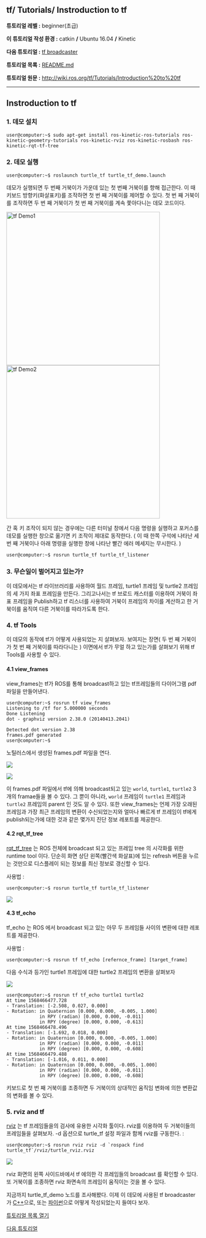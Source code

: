 ## tf/ Tutorials/ Instroduction to tf

**튜토리얼 레벨 :**  beginner(초급)

**이 튜토리얼 작성 환경 :**  catkin **/** Ubuntu 16.04 **/** Kinetic

**다음 튜토리얼 :** [tf broadcaster](./tf_1_broadcaster.md)

**튜토리얼 목록 :** [README.md](../README.md)

**튜토리얼 원문 :** <http://wiki.ros.org/tf/Tutorials/Introduction%20to%20tf>

---

## Instroduction to tf



### 1. 데모 설치

```
user@computer:~$ sudo apt-get install ros-kinetic-ros-tutorials ros-kinetic-geometry-tutorials ros-kinetic-rviz ros-kinetic-rosbash ros-kinetic-rqt-tf-tree
```



### 2. 데모 실행

```
user@computer:~$ roslaunch turtle_tf turtle_tf_demo.launch
```

데모가 실행되면 두 번째 거북이가 가운데 있는 첫 번째 거북이를 향해 접근한다. 이 때 키보드 방향키(화살표키)를 조작하면 첫 번 째 거북이를 제어할 수 있다. 첫 번 째 거북이를 조작하면 두 번 째 거북이가 첫 번 째 거북이를 계속 쫓아다니는 데모 코드이다.

<img src="../img/tf_demo_1of2.png" alt="tf Demo1" width="400" />    <img src="../img/tf_demo_2of2.png" alt="tf Demo2" width="400" />

간 혹 키 조작이 되지 않는 경우에는 다른 터미널 창에서 다음 명령을 실행하고 포커스를 데모를 실행한 창으로 옮기면 키 조작이 제대로 동작한다. ( 이 때 한쪽 구석에 나타난 세 번 째 거북이나 아래 명령을 실행한 창에 나타난 빨간 에러 메세지는 무시한다. )

```
user@computer:~$ rosrun turtle_tf turtle_tf_listener
```


### 3. 무슨일이 벌어지고 있는가?

이 데모에서는 tf 라이브러리를 사용하여 월드 프레임, turtle1 프레임 및 turtle2 프레임의 세 가지 좌표 프레임을 만든다. 그리고나서는 tf 브로드 캐스터를 이용하여 거북이 좌표 프레임을 Publish하고 tf 리스너를 사용하여 거북이 프레임의 차이를 계산하고 한 거북이를 움직여 다른 거북이를 따라가도록 한다.



### 4. tf Tools

이 데모의 동작에 tf가 어떻게 사용되었는 지 살펴보자. 보여지는 장면( 두 번 째 거북이가 첫 번 째 거북이를 따라다니는 ) 이면에서 tf가 무얼 하고 있는가를 살펴보기 위해 tf Tools를 사용할 수 있다.



#### 4.1 view_frames

view_frames는 tf가 ROS를 통해 broadcast하고 있는 tf프레임들의 다이어그램 pdf 파일을 만들어낸다.

```
user@computer:~$ rosrun tf view_frames
Listening to /tf for 5.000000 seconds
Done Listening
dot - graphviz version 2.38.0 (20140413.2041)

Detected dot version 2.38
frames.pdf generated
user@computer:~$ 
```

노틸러스에서 생성된 frames.pdf 파일을 연다.

![](../img/open_tf_frames_pdf.png)

![](../img/tf_frmaes_pdf.png)

이 frames.pdf 파일에서  tf에 의해 broadcast되고 있는 `world`, `turtle1`, `turtle2` 3개의 framae들을 볼 수 있다. 그 뿐이 아니라, `world` 프레임이  `turtle1` 프레임과  `turtle2` 프레임의 parent 인 것도 알 수 있다. 또한 view_frames는 언제 가장 오래된 프레임과 가장 최근 프레임의 변환이 수신되었는지와 얼마나 빠르게 tf 프레임이 tf에게 publish되는가에 대한 것과 같은 몇가지 진단 정보 레포트를 제공한다.



#### 4.2 rqt_tf_tree

[rqt_tf_tree](http://wiki.ros.org/rqt_tf_tree) 는 ROS 전체에 broadcast 되고 있는 프레임 tree 의 시각화를 위한 runtime tool 이다. 단순히 화면 상단 왼쪽(빨간색 화살표)에 있는 refresh 버튼을 누르는 것만으로 디스플레이 되는 정보를 최신 정보로 갱신할 수 있다.

사용법 :

```
user@computer:~$ rosrun turtle_tf turtle_tf_listener
```

![](../img/rqt_tf_tree.png)



#### 4.3 tf_echo

tf_echo 는 ROS 에서 broadcast 되고 있는 아무 두 프레임들 사이의 변환에 대한 레포트를 제공한다.

사용법 :

```
user@computer:~$ rosrun tf tf_echo [refernce_frame] [target_frame]
```

다음 수식과 등가인 turtle1 프레임에 대한 turtle2 프레임의 변환을 살펴보자

![](../img/equationTfDemo.png)

```
user@computer:~$ rosrun tf tf_echo turtle1 turtle2
At time 1568466477.728
- Translation: [-2.508, 0.027, 0.000]
- Rotation: in Quaternion [0.000, 0.000, -0.005, 1.000]
            in RPY (radian) [0.000, 0.000, -0.011]
            in RPY (degree) [0.000, 0.000, -0.613]
At time 1568466478.496
- Translation: [-1.692, 0.018, 0.000]
- Rotation: in Quaternion [0.000, 0.000, -0.005, 1.000]
            in RPY (radian) [0.000, 0.000, -0.011]
            in RPY (degree) [0.000, 0.000, -0.608]
At time 1568466479.488
- Translation: [-1.016, 0.011, 0.000]
- Rotation: in Quaternion [0.000, 0.000, -0.005, 1.000]
            in RPY (radian) [0.000, 0.000, -0.011]
            in RPY (degree) [0.000, 0.000, -0.608]
```

키보드로 첫 번 째 거북이를 조종하면 두 거북이의 상대적인 움직임 변화에 의한 변환값의 변화를 볼 수 있다.



### 5. rviz and tf

[rviz](http://wiki.ros.org/rviz) 는 tf 프레임들을의 검사에 유용한 시각화 툴이다. rviz를 이용하여 두 거북이들의 프레임들을 살펴보자.  -d 옵션으로 turtle_tf 설정 파일과 함께 rviz를 구동한다. : 

```
user@computer:~$ rosrun rviz rviz -d `rospack find turtle_tf`/rviz/turtle_rviz.rviz
```

![](../img/tf_rviz.png)

rviz 화면의 왼쪽 사이드바에서 tf 에의한 각 프레임들의 broadcast 를 확인할 수 있다. 또 거북이를 조종하면 rviz 화면속의 프레임이 움직이는 것을 볼 수 있다.

지금까지 turtle_tf_demo 노드를 조사해봤다. 이제 이 데모에 사용된 tf broadcaster 가 [C++](../roscpp/tf_1_broadcaster.md)으로, 또는 [파이썬](./tf_1_broadcaster.md)으로 어떻게 작성되었는지 들여다 보자.

[튜토리얼 목록 열기](../README.md)  

[다음 튜토리얼](./tf_1_broadcaster.md)

